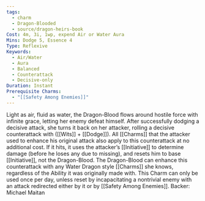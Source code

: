 ```yaml
---
tags:
  - charm
  - Dragon-Blooded
  - source/dragon-heirs-book
Cost: 4m, 3i, 1wp, expend Air or Water Aura
Mins: Dodge 5, Essence 4
Type: Reflexive
Keywords:
  - Air/Water
  - Aura
  - Balanced
  - Counterattack
  - Decisive-only
Duration: Instant
Prerequisite Charms:
  - "[[Safety Among Enemies]]"
---
```

Light as air, fluid as water, the Dragon-Blood flows around hostile force with infinite grace, letting her enemy defeat himself. After successfully dodging a decisive attack, she turns it back on her attacker, rolling a decisive counterattack with ([[Wits]] + [[Dodge]]). All [[Charms]] that the attacker used to enhance his original attack also apply to this counterattack at no additional cost.
If it hits, it uses the attacker’s [[Initiative]] to determine damage (before he loses any due to missing), and resets him to base [[Initiative]], not the Dragon-Blood.
The Dragon-Blood can enhance this counterattack with any Water Dragon style [[Charms]] she knows, regardless of the Ability it was originally made with.
This Charm can only be used once per day, unless reset by incapacitating a nontrivial enemy with an attack redirected either by it or by [[Safety Among Enemies]].
Backer: Michael Maitan